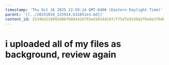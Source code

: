 ```yaml
---
timestamp: 'Thu Oct 16 2025 22:59:14 GMT-0400 (Eastern Daylight Time)'
parent: '[[../20251016_225914.631851e3.md]]'
content_id: 2534bd21899260076804426793ed1014d197cf75d7e933682f6e6e37bdbf9578
---
```


# i uploaded all of my files as background, review again
